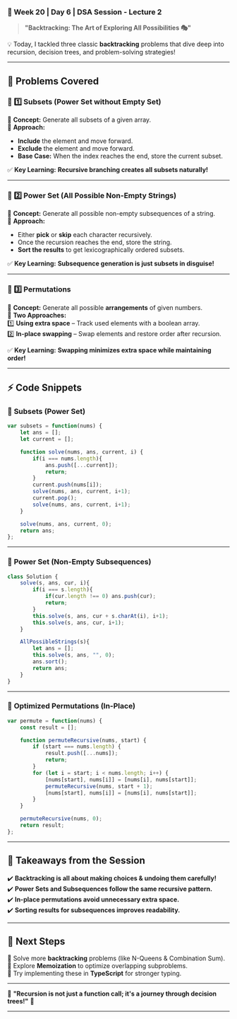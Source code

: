 

### 🚀 Week 20 | Day 6 | DSA Session - Lecture 2  

> **"Backtracking: The Art of Exploring All Possibilities 🎭"**  

💡 Today, I tackled three classic **backtracking** problems that dive deep into recursion, decision trees, and problem-solving strategies!  

---

## 📌 **Problems Covered**  

### 🔹 **1️⃣ Subsets (Power Set without Empty Set)**
🔹 **Concept:** Generate all subsets of a given array.  
🔹 **Approach:**  
   - **Include** the element and move forward.  
   - **Exclude** the element and move forward.  
   - **Base Case:** When the index reaches the end, store the current subset.  

✅ **Key Learning:** **Recursive branching creates all subsets naturally!**  

---

### 🔹 **2️⃣ Power Set (All Possible Non-Empty Strings)**
🔹 **Concept:** Generate all possible non-empty subsequences of a string.  
🔹 **Approach:**  
   - Either **pick** or **skip** each character recursively.  
   - Once the recursion reaches the end, store the string.  
   - **Sort the results** to get lexicographically ordered subsets.  

✅ **Key Learning:** **Subsequence generation is just subsets in disguise!**  

---

### 🔹 **3️⃣ Permutations**
🔹 **Concept:** Generate all possible **arrangements** of given numbers.  
🔹 **Two Approaches:**  
   1️⃣ **Using extra space** – Track used elements with a boolean array.  
   2️⃣ **In-place swapping** – Swap elements and restore order after recursion.  

✅ **Key Learning:** **Swapping minimizes extra space while maintaining order!**  

---

## ⚡ **Code Snippets**  

### 🔹 **Subsets (Power Set)**
```javascript
var subsets = function(nums) {
    let ans = [];
    let current = [];

    function solve(nums, ans, current, i) {
        if(i === nums.length){
            ans.push([...current]);
            return;
        }
        current.push(nums[i]);
        solve(nums, ans, current, i+1);
        current.pop();
        solve(nums, ans, current, i+1);
    }

    solve(nums, ans, current, 0);
    return ans;
};
```

---

### 🔹 **Power Set (Non-Empty Subsequences)**
```javascript
class Solution {
    solve(s, ans, cur, i){
        if(i === s.length){
            if(cur.length !== 0) ans.push(cur);
            return;
        }
        this.solve(s, ans, cur + s.charAt(i), i+1);
        this.solve(s, ans, cur, i+1);
    }

    AllPossibleStrings(s){
        let ans = [];
        this.solve(s, ans, "", 0);
        ans.sort();
        return ans;
    }
}
```

---

### 🔹 **Optimized Permutations (In-Place)**
```javascript
var permute = function(nums) {
    const result = [];

    function permuteRecursive(nums, start) {
        if (start === nums.length) {
            result.push([...nums]);
            return;
        }
        for (let i = start; i < nums.length; i++) {
            [nums[start], nums[i]] = [nums[i], nums[start]];
            permuteRecursive(nums, start + 1);
            [nums[start], nums[i]] = [nums[i], nums[start]];
        }
    }

    permuteRecursive(nums, 0);
    return result;
};
```

---

## 🎯 **Takeaways from the Session**
✔️ **Backtracking is all about making choices & undoing them carefully!**  
✔️ **Power Sets and Subsequences follow the same recursive pattern.**  
✔️ **In-place permutations avoid unnecessary extra space.**  
✔️ **Sorting results for subsequences improves readability.**  

---

## 🚀 **Next Steps**
🔸 Solve more **backtracking** problems (like N-Queens & Combination Sum).  
🔸 Explore **Memoization** to optimize overlapping subproblems.  
🔸 Try implementing these in **TypeScript** for stronger typing.  

---

💭 **"Recursion is not just a function call; it's a journey through decision trees!"** 🌱  

---
